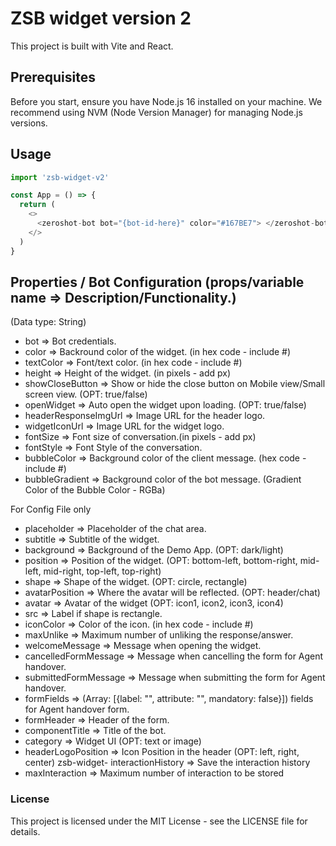 # ZSB widget version 2

This project is built with Vite and React.

## Prerequisites

Before you start, ensure you have Node.js 16 installed on your machine. We recommend using NVM (Node Version Manager) for managing Node.js versions.

## Usage
```js
import 'zsb-widget-v2'

const App = () => {
  return (
    <>
      <zeroshot-bot bot="{bot-id-here}" color="#167BE7"> </zeroshot-bot>
    </>
  )
}

```

## Properties / Bot Configuration (props/variable name => Description/Functionality.)
(Data type: String)


- bot => Bot credentials.
- color => Backround color of the widget. (in hex code - include #)
- textColor => Font/text color. (in hex code - include #)
- height => Height of the widget. (in pixels - add px)
- showCloseButton => Show or hide the close button on Mobile view/Small screen view. (OPT: true/false)
- openWidget => Auto open the widget upon loading. (OPT: true/false)
- headerResponseImgUrl => Image URL for the header logo.
- widgetIconUrl => Image URL for the widget logo.
- fontSize => Font size of conversation.(in pixels - add px)
- fontStyle => Font Style of the conversation.
- bubbleColor => Background color of the client message. (hex code - include #)
- bubbleGradient => Background color of the bot message. (Gradient Color of the Bubble Color - RGBa)

For Config File only

- placeholder => Placeholder of the chat area.
- subtitle => Subtitle of the widget.
- background => Background of the Demo App. (OPT: dark/light)
- position => Position of the widget. (OPT: bottom-left, bottom-right, mid-left, mid-right, top-left, top-right)
- shape => Shape of the widget. (OPT: circle, rectangle)
- avatarPosition => Where the avatar will be reflected. (OPT: header/chat)
- avatar => Avatar of the widget (OPT: icon1, icon2, icon3, icon4)
- src => Label if shape is rectangle.
- iconColor => Color of the icon. (in hex code - include #)
- maxUnlike => Maximum number of unliking the response/answer.
- welcomeMessage => Message when opening the widget.
- cancelledFormMessage => Message when cancelling the form for Agent handover.
- submittedFormMessage => Message when submitting the form for Agent handover.
- formFields => (Array: [{label: "", attribute: "", mandatory: false}]) fields for Agent handover form.
- formHeader => Header of the form.
- componentTitle => Title of the bot.
- category => Widget UI (OPT: text or image)
- headerLogoPosition => Icon Position in the header (OPT: left, right, center)
zsb-widget- interactionHistory => Save the interaction history
- maxInteraction => Maximum number of interaction to be stored


### License
This project is licensed under the MIT License - see the LICENSE file for details.